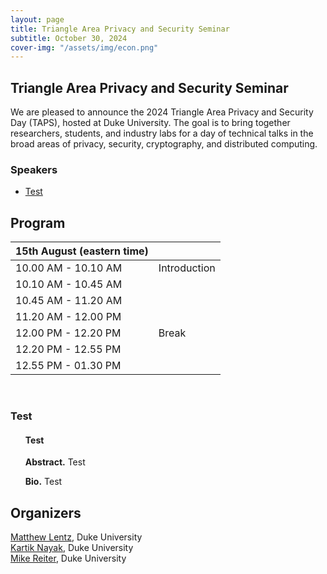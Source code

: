 ```yaml
---
layout: page
title: Triangle Area Privacy and Security Seminar
subtitle: October 30, 2024
cover-img: "/assets/img/econ.png"
---
```


## Triangle Area Privacy and Security Seminar
    
We are pleased to announce the 2024 Triangle Area Privacy and Security Day (TAPS), hosted at Duke University. The goal is to bring together researchers, students, and industry labs for a day of technical talks in the broad areas of privacy, security, cryptography, and distributed computing.



### Speakers
- [Test](test@test.com)


## Program


| 15th August (eastern time)         |              |
| ------------------- | ------------ |
| 10.00 AM - 10.10 AM | Introduction |
| 10.10 AM - 10.45 AM |  |
| 10.45 AM - 11.20 AM |  |
| 11.20 AM - 12.00 PM |  | 
| 12.00 PM - 12.20 PM | Break | 
| 12.20 PM - 12.55 PM | |
| 12.55 PM - 01.30 PM | |


<br>

### Test

<ul>
  <h4> Test </h4>
  </ul>
<ul>
  <b>Abstract.</b> Test

  </ul>

  <ul>
  <b>Bio.</b> Test
</ul>

## Organizers

[Matthew Lentz](https://users.cs.duke.edu/~mlentz/), Duke University       
[Kartik Nayak](https://users.cs.duke.edu/~kartik/), Duke University     
[Mike Reiter](https://reitermk.github.io/), Duke University
